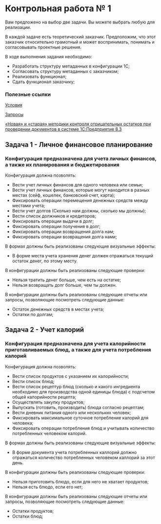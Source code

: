 # Контрольная работа № 1 #

Вам предложено на выбор две задачи.
Вы можете выбрать любую для реализации.

В каждой задаче есть теоретический заказчик. 
Предположим, что этот заказчик относительно грамотный и может воспринимать, понимать и согласовывать проектные решения.

В ходе выполнения задания необходимо:

- Разработать структуру метаданных в конфигурации 1С;
- Согласовать структуру метаданных с заказчиком;
- Реализовать функционал;
- Сдать функционал заказчику;

### Полезные ссылки ###

[Условия](01.06-Условия.md)

[Запросы](03.03-Запросы.md)

[«Новая» и «старая» методики контроля отрицательных остатков при проведении документов в системе 1С:Предприятие 8.3](http://xn----1-bedvffifm4g.xn--p1ai/articles/2017-02-12-two-methods-for-inventory-check/)

## Задача 1 - Личное финансовое планирование ##

### Конфигурация предназначена для учета личных финансов, а также их планирования и бюджетирования ###

Конфигурация должна позволять:

- Вести учет личных финансов для одного человека или семьи;
- Вести учет личных финансов, которые могут находится в разных местах (сейф, кошелек, банковский счет, карта);
- Фиксировать операции перемещения денежных средств между местами учета;
- Вести учет долгов (Сколько нам должны, сколько мы должны);
- Вести список должников и кредиторов;
- Фиксировать операции выдачи в долг;
- Фиксировать операции получения в долг;
- Фиксировать операции возвращения долга нам;
- Фиксировать операции возвращения долга нами;

В формах должны быть реализованы следующие визуальные эффекты:

- В форме места учета хранения денег должен отражаться текущий остаток денег, по этому месту.

В конфигурации должны быть реализованы следующие проверки:

- Нельзя тратить денег больше, чем есть на остатке;
- Нельзя возвращать долг больше, чем ты должен.

В конфигурации должны быть реализованы следующие отчеты или запросы, позволяющие посмотреть следующие данные:

- Остаток денежных средств в местах учета;
- Остатки по долгам;

## Задача 2 - Учет калорий ##

### Конфигурация предназначена для учета калорийности приготавливаемых блюд, а также для учета потребления калорий ###

Конфигурация должна позволять:

- Вести список продуктов с указанием их калорийности;
- Вести список блюд;
- Вести список рецептур блюд (сколько и какого ингредиента необходимо для производства одной единицы блюда) с подсчетом общей калорийности рецепта;
- Осуществлять закупку продуктов;
- Выпускать (готовить, производить) блюда согласно рецептам;
- Вести дневник питания одного или нескольких человек;
- Фиксировать максимальное суточное потребление калорий для человека;
- Фиксировать операции потребления блюд и учитывать количество потребленных человеком калорий.

В формах должны быть реализованы следующие визуальные эффекты:

- В форме документа учета потребленных каллорий должно отражаться количество потребленных человеком каллорий за этот день.

В конфигурации должны быть реализованы следующие проверки:

- Нельзя приготовить блюдо, если для него не хватает продуктов;
- Нельзя есть блюдо, если его нет;

В конфигурации должны быть реализованы следующие отчеты или запросы, позволяющие посмотреть следующие данные:

- Остатки продуктов;
- Остатки блюд;